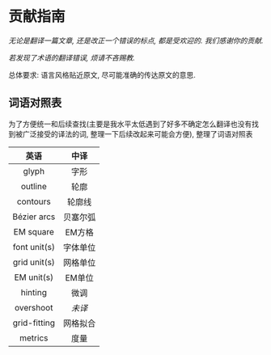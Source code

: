 # 贡献指南

*无论是翻译一篇文章, 还是改正一个错误的标点, 都是受欢迎的. 我们感谢你的贡献.*

*若发现了术语的翻译错误, 烦请不吝赐教.*

总体要求: 语言风格贴近原文, 尽可能准确的传达原文的意思.

## 词语对照表

为了方便统一和后续查找(主要是我水平太低遇到了好多不确定怎么翻译也没有找到被广泛接受的译法的词, 整理一下后续改起来可能会方便), 整理了词语对照表

| 英语 | 中译 |
| :---: | :----: |
| glyph | 字形 |
| outline | 轮廓 |
| contours | 轮廓线 |
| Bézier arcs | 贝塞尔弧 |
| EM square | EM方格 |
| font unit(s) | 字体单位 |
| grid unit(s) | 网格单位 |
| EM unit(s) | EM单位 |
| hinting | 微调 |
| overshoot | *未译* |
| grid-fitting | 网格拟合 |
| metrics | 度量 |
